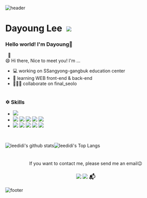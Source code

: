 ![header](https://capsule-render.vercel.app/api?type=waving&color=gradient&customColorList=14&height=190&section=header&text=Dayoung's%20Github&fontSize=45)
# Dayoung Lee&nbsp; <a href="https://hits.seeyoufarm.com"><img src="https://hits.seeyoufarm.com/api/count/incr/badge.svg?url=https%3A%2F%2Fgithub.com%2Fleedidi&count_bg=%23D099F1&title_bg=%23555555&icon=&icon_color=%23E7E7E7&title=hits&edge_flat=false"/></a>

### Hello world! I'm Dayoung👋
&nbsp;&nbsp;💬<br>
😄 Hi there, Nice to meet you! I'm ... <br>
- 💻 working on SSangyong-gangbuk education center
- 📖 learning WEB front-end & back-end
- 🧑‍🤝‍🧑 collaborate on final_seolo

#
### ✡ Skills
- <a href="https://flannel-plier-fb8.notion.site/136ecf21b4ac449a8c8409a09b857d47" target="_blank"><img src="https://img.shields.io/badge/Portfolio-683D87?style=flat-square&logo=Notion&logoColor=white"/></a>
- <a href="https://www.java.com/" target="_blank"><img src="https://img.shields.io/badge/Java-007396?style=flat-square&logo=Java&logoColor=white"/></a> <a href="https://www.oracle.com/kr/index.html" target="_blank"><img src="https://img.shields.io/badge/Oracle-F80000?style=flat-square&logo=Oracle&logoColor=white"/></a> <a href="https://www.javascript.com/" target="_blank"><img src="https://img.shields.io/badge/JavaScript-F7DF1E?style=flat-square&logo=JavaScript&logoColor=white"/><a> <a href="https://jquery.com/" target="_blank"><img src="https://img.shields.io/badge/jQuery-0769AD?style=flat-square&logo=jQuery&logoColor=white"/></a> <a href="https://spring.io/" target="_blank"><img src="https://img.shields.io/badge/Spring-6DB33F?style=flat-square&logo=Spring&logoColor=white"/></a>
- <a href="https://www.w3.org/html/" target="_blank"><img src="https://img.shields.io/badge/HTML5-E34F26?style=flat-square&logo=HTML5&logoColor=white"/></a> <a href="https://www.w3.org/Style/CSS/" target="_blank"><img src="https://img.shields.io/badge/CSS3-1572B6?style=flat-square&logo=CSS3&logoColor=white"/></a> <a href="https://getbootstrap.com/" target="_blank"><img src="https://img.shields.io/badge/Bootstrap-7952B3?style=flat-square&logo=Bootstrap&logoColor=white"/></a> <a href="https://github.com/" target="_blank"><img src="https://img.shields.io/badge/GitHub-181717?style=flat-square&logo=GitHub&logoColor=white"/></a> <a href="https://www.sourcetreeapp.com/" target="_blank"><img src="https://img.shields.io/badge/Sourcetree-0052CC?style=flat-square&logo=Sourcetree&logoColor=white"/></a>
<br>

![leedidi's github stats](https://github-readme-stats.vercel.app/api?username=leedidi&show_icons=true&theme=buefy)![leedidi's Top Langs](https://github-readme-stats.vercel.app/api/top-langs?username=leedidi&layout=compact&theme=buefy)
<br>


<!--
**leedidi/leedidi** is a ✨ _special_ ✨ repository because its `README.md` (this file) appears on your GitHub profile.

Here are some ideas to get you started:

💬 I'm fine, Thank you. <br>

- 🔭 I’m currently working on ...
- 🌱 I’m currently learning ...
- 👯 I’m looking to collaborate on ...
- 🤔 I’m looking for help with ...
- 💬 Ask me about ...
- 📫 How to reach me: ...
- 😄 Pronouns: ...
- ⚡ Fun fact: ...
💪 Skills
✡ Skills
-->
<!--
![leedidi's github stats](https://github-readme-stats.vercel.app/api?username=leedidi&show_icons=true&theme=material-palenight)![leedidi's Top Langs](https://github-readme-stats.vercel.app/api/top-langs?username=leedidi&layout=compact&theme=material-palenight)
-->
<!--! [header](https://capsule-render.vercel.app/api?type=rect&color=gradient&customColorList=14&height=100&section=header) -->

#
<div align="center"> 
 If you want to contact me, please send me an email😉
 
  ### <a href="mailto:edy9527@gmail.com" target="_blank"> <img src="https://img.shields.io/badge/gmail-EA4335?style=flat-square&logo=gmail&logoColor=white"/></a> <a href="mailto:edy9527@naver.com" target="_blank"> <img src="https://img.shields.io/badge/Naver-03C75A?style=flat-square&logo=Naver&logoColor=white"/></a> 📬

</div>

![footer](https://capsule-render.vercel.app/api?type=waving&color=gradient&customColorList=14&height=120&section=footer&fontSize=100)
